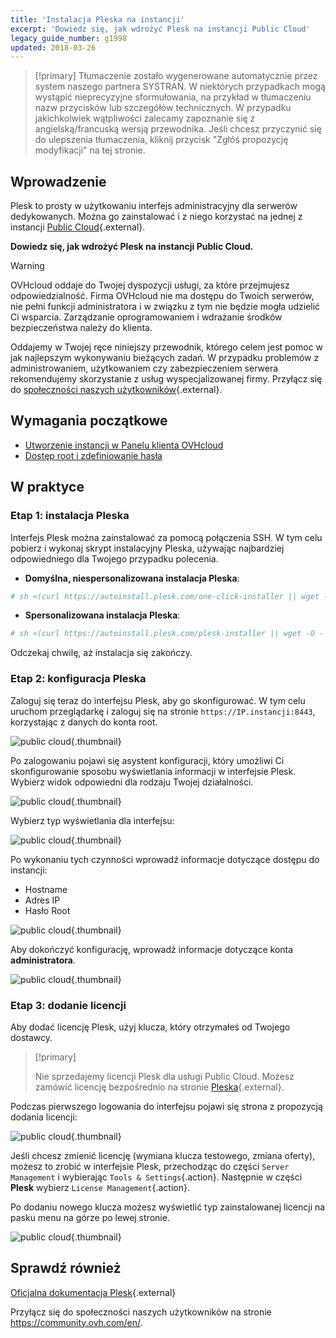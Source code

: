```yaml
---
title: 'Instalacja Pleska na instancji'
excerpt: 'Dowiedz się, jak wdrożyć Plesk na instancji Public Cloud'
legacy_guide_number: g1998
updated: 2018-03-26
---
```


> [!primary]
> Tłumaczenie zostało wygenerowane automatycznie przez system naszego partnera SYSTRAN. W niektórych przypadkach mogą wystąpić nieprecyzyjne sformułowania, na przykład w tłumaczeniu nazw przycisków lub szczegółów technicznych. W przypadku jakichkolwiek wątpliwości zalecamy zapoznanie się z angielską/francuską wersją przewodnika. Jeśli chcesz przyczynić się do ulepszenia tłumaczenia, kliknij przycisk "Zgłóś propozycję modyfikacji" na tej stronie.
>

## Wprowadzenie

Plesk to prosty w użytkowaniu interfejs administracyjny dla serwerów dedykowanych.  Można go zainstalować i z niego korzystać na jednej z instancji [Public Cloud](https://www.ovhcloud.com/pl/public-cloud/){.external}.

**Dowiedz się, jak wdrożyć Plesk na instancji Public Cloud.** 

> [!warning]
> 
> OVHcloud oddaje do Twojej dyspozycji usługi, za które przejmujesz odpowiedzialność. Firma OVHcloud nie ma dostępu do Twoich serwerów, nie pełni funkcji administratora i w związku z tym nie będzie mogła udzielić Ci wsparcia. Zarządzanie oprogramowaniem i wdrażanie środków bezpieczeństwa należy do klienta.
>
> Oddajemy w Twojej ręce niniejszy przewodnik, którego celem jest pomoc w jak najlepszym wykonywaniu bieżących zadań. W przypadku problemów z administrowaniem, użytkowaniem czy zabezpieczeniem serwera rekomendujemy skorzystanie z usług wyspecjalizowanej firmy. Przyłącz się do [społeczności naszych użytkowników](https://community.ovh.com/en/){.external}.
>

## Wymagania początkowe

- [Utworzenie instancji w Panelu klienta OVHcloud](/pages/public_cloud/compute/public-cloud-first-steps#krok-3-tworzenie-instancji/)
- [Dostęp root i zdefiniowanie hasła](/pages/public_cloud/compute/become_root_and_change_password)

## W praktyce

### Etap 1: instalacja Pleska

Interfejs Plesk można zainstalować za pomocą połączenia SSH. W tym celu pobierz i wykonaj skrypt instalacyjny Pleska, używając najbardziej odpowiedniego dla Twojego przypadku polecenia.

- **Domyślna, niespersonalizowana instalacja Pleska**:

```bash
# sh <(curl https://autoinstall.plesk.com/one-click-installer || wget -O - https://autoinstall.plesk.com/one-click-installer)
```

- **Spersonalizowana instalacja Pleska**:

```bash
# sh <(curl https://autoinstall.plesk.com/plesk-installer || wget -O - https://autoinstall.plesk.com/plesk-installer)
```

Odczekaj chwilę, aż instalacja się zakończy. 

### Etap 2: konfiguracja Pleska

Zaloguj się teraz do interfejsu Plesk, aby go skonfigurować. W tym celu uruchom przeglądarkę i zaloguj się na stronie `https://IP.instancji:8443`, korzystając z danych do konta root. 

![public cloud](images/3301.png){.thumbnail}

Po zalogowaniu pojawi się asystent konfiguracji, który umożliwi Ci skonfigurowanie sposobu wyświetlania informacji w interfejsie Plesk. Wybierz widok odpowiedni dla rodzaju Twojej działalności.

![public cloud](images/3302.png){.thumbnail}

Wybierz typ wyświetlania dla interfejsu:

![public cloud](images/3303.png){.thumbnail}

Po wykonaniu tych czynności wprowadź informacje dotyczące dostępu do instancji:

- Hostname
- Adres IP
- Hasło Root

![public cloud](images/3304.png){.thumbnail}

Aby dokończyć konfigurację, wprowadź informacje dotyczące konta **administratora**.

![public cloud](images/3305.png){.thumbnail}

### Etap 3: dodanie licencji

Aby dodać licencję Plesk, użyj klucza, który otrzymałeś od Twojego dostawcy.

> [!primary]
>
> Nie sprzedajemy licencji Plesk dla usługi Public Cloud. Możesz zamówić licencję bezpośrednio na stronie [Pleska](https://www.plesk.com/){.external}.
> 

Podczas pierwszego logowania do interfejsu pojawi się strona z propozycją dodania licencji:

![public cloud](images/3306-2.png){.thumbnail}

Jeśli chcesz zmienić licencję (wymiana klucza testowego, zmiana oferty), możesz to zrobić w interfejsie Plesk, przechodząc do części `Server Management` i wybierając `Tools & Settings`{.action}.  Następnie w części **Plesk** wybierz `License Management`{.action}.

Po dodaniu nowego klucza możesz wyświetlić typ zainstalowanej licencji na pasku menu na górze po lewej stronie.

![public cloud](images/3322-2.png){.thumbnail}

## Sprawdź również

[Oficjalna dokumentacja Plesk](https://docs.plesk.com/en-US/onyx/){.external}

Przyłącz się do społeczności naszych użytkowników na stronie <https://community.ovh.com/en/>.